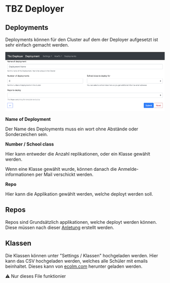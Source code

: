 # TBZ Deployer

## Deployments

Deployments können für den Cluster auf dem der Deployer aufgesetzt ist sehr einfach gemacht werden.

![Deployment](tbz_deployment.png)

**Name of Deployment**

Der Name des Deployments muss ein wort ohne Abstände oder Sonderzeichen sein.

**Number / School class**

Hier kann entweder die Anzahl replikationen, oder ein Klasse gewählt werden. 

Wenn eine Klasse gewählt wurde, können danach die Anmelde-informationen per Mail verschickt werden.

**Repo**

Hier kann die Applikation gewählt werden, welche deployt werden soll.

## Repos

Repos sind Grundsätzlich applikationen, welche deployt werden können. Diese müssen nach dieser [Anletung](HowToResource.md) erstellt werden.

## Klassen
Die Klassen können unter "Settings / Klassen" hochgeladen werden. Hier kann das CSV hochgeladen werden, welches alle Schüler mit emails beinhaltet. Dieses kann von [ecolm.com](ecolm.com) herunter geladen werden.

⚠️ Nur dieses File funktionier